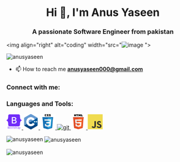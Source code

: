 
<h1 align="center">Hi 👋, I'm Anus Yaseen</h1>
<h3 align="center">A passionate Software Engineer from pakistan</h3>

<img align="right" alt="coding" width="src="![image](https://github.com/user-attachments/assets/479e2c2c-19c1-48ee-862b-7d365e5f940d)
">

<p align="left"> <img src="https://komarev.com/ghpvc/?username=anusyaseen&label=Profile%20views&color=0e75b6&style=flat" alt="anusyaseen" /> </p>

- 📫 How to reach me **anusyaseen000@gmail.com**

<h3 align="left">Connect with me:</h3>
<p align="left">
</p>

<h3 align="left">Languages and Tools:</h3>
<p align="left"> <a href="https://getbootstrap.com" target="_blank" rel="noreferrer"> <img src="https://raw.githubusercontent.com/devicons/devicon/master/icons/bootstrap/bootstrap-plain-wordmark.svg" alt="bootstrap" width="40" height="40"/> </a> <a href="https://www.w3schools.com/cpp/" target="_blank" rel="noreferrer"> <img src="https://raw.githubusercontent.com/devicons/devicon/master/icons/cplusplus/cplusplus-original.svg" alt="cplusplus" width="40" height="40"/> </a> <a href="https://www.w3schools.com/css/" target="_blank" rel="noreferrer"> <img src="https://raw.githubusercontent.com/devicons/devicon/master/icons/css3/css3-original-wordmark.svg" alt="css3" width="40" height="40"/> </a> <a href="https://git-scm.com/" target="_blank" rel="noreferrer"> <img src="https://www.vectorlogo.zone/logos/git-scm/git-scm-icon.svg" alt="git" width="40" height="40"/> </a> <a href="https://www.w3.org/html/" target="_blank" rel="noreferrer"> <img src="https://raw.githubusercontent.com/devicons/devicon/master/icons/html5/html5-original-wordmark.svg" alt="html5" width="40" height="40"/> </a> <a href="https://developer.mozilla.org/en-US/docs/Web/JavaScript" target="_blank" rel="noreferrer"> <img src="https://raw.githubusercontent.com/devicons/devicon/master/icons/javascript/javascript-original.svg" alt="javascript" width="40" height="40"/> </a> </p>

<p><img align="left" src="https://github-readme-stats.vercel.app/api/top-langs?username=anusyaseen&show_icons=true&locale=en&layout=compact" alt="anusyaseen" /></p>

<p>&nbsp;<img align="center" src="https://github-readme-stats.vercel.app/api?username=anusyaseen&show_icons=true&locale=en" alt="anusyaseen" /></p>

<p><img align="center" src="https://github-readme-streak-stats.herokuapp.com/?user=anusyaseen&" alt="anusyaseen" /></p>
